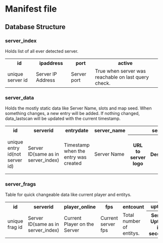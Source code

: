 # Manifest file
## Database Structure
### server_index
 Holds list of all ever detected server.
  <table>
  <tr>
    <th>id</th>
    <th>ipaddress</th> 
    <th>port</th>
    <th>active</th>
  </tr>
  <tr>
    <td>unique server id</td>
    <td>Server IP Address</td> 
    <td>Server port</td>
    <td>True when server was reachable on last query check.</td>
  </tr>
</table>

### server_data
 Holds the mostly static data like Server Name, slots and map seed. When something changes, a new entry will be added.
 If nothing changed, data_lastscan will be updated with the current timestamp.
 
 <table>
  <tr>
    <th>id</th>
    <th>serverid</th> 
    <th>entrydate</th>
    <th>server_name</th>
    <th><server_logo/th>
    <th>server_descr[num]</th>
    <th>server_maxplayer</th>
    <th>server_mapsize</th>
    <th>server_build</th>
    <th>server_hash</th>
    <th>server_seed</th>
    <th>data_hash</th>
    <th>data_lastscan</th>
  </tr>
  <tr>
    <td>unique entry id(not server id)</td>
    <td>Server ID(same as in server_index)</td> 
    <td>Timestamp when the entry was created</td>
    <td>Server Name</td>
    <th>URL to server logo</th>
    <th>Server Description(multiple entrys)</th>
    <th>Slots</th>
    <th>Mapsize</th>
    <th>Server Version</th>
    <th>Server Hash(from server query)</th>
    <th>Server Map Seed</th>
    <th>Hash of all columns to fast check for changes</th>
    <th>Last time this server was scanned</th>
  </tr>
</table>

### server_frags
Table for quick changeable data like current player and entitys.
<table>
  <tr>
    <th>id</th>
    <th>serverid</th> 
    <th>player_online</th>
    <th>fps</th>
    <th>entcount</th>
    <th>uptime</th>
    <th>time</th>
  </tr>
  <tr>
    <td>unique frag id</td>
    <td>Server ID(same as in server_index)</td> 
    <td>Current Player on the Server</td>
    <td>Current server fps</td>
    <td>Total number of entitys.</td>
    <th>Server Uptime in seconds</th>
    <th>timestamp</th>
  </tr>
</table>
